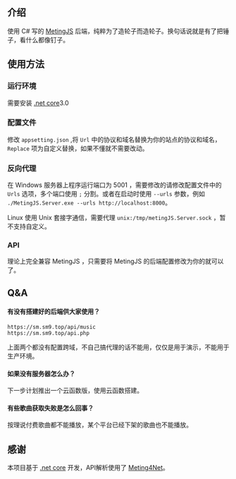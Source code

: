 ﻿## 介绍

使用 C# 写的 [MetingJS](https://github.com/metowolf/MetingJS) 后端，纯粹为了造轮子而造轮子。换句话说就是有了把锤子，看什么都像钉子。


## 使用方法

### 运行环境

需要安装 [.net core](https://dotnet.microsoft.com/download)3.0

### 配置文件

修改 `appsetting.json` ,将 `Url` 中的协议和域名替换为你的站点的协议和域名， `Replace` 项为自定义替换，如果不懂就不需要改动。

### 反向代理

在 Windows 服务器上程序运行端口为 5001 ，需要修改的请修改配置文件中的 `Urls` 选项，多个端口使用 `;` 分割。或者在启动时使用 `--urls` 参数，例如 `./MetingJS.Server.exe --urls http://localhost:8000`。

Linux 使用 Unix 套接字通信，需要代理 `unix:/tmp/metingJS.Server.sock` ，暂不支持自定义。

### API

理论上完全兼容 MetingJS ，只需要将 MetingJS 的后端配置修改为你的就可以了。

## Q&A

#### 有没有搭建好的后端供大家使用？  
`https://sm.sm9.top/api/music`  
`https://sm.sm9.top/api.php`

上面两个都没有配置跨域，不自己搞代理的话不能用，仅仅是用于演示，不能用于生产环境。

#### 如果没有服务器怎么办？
下一步计划推出一个云函数版，使用云函数搭建。

#### 有些歌曲获取失败是怎么回事？
按理说付费歌曲都不能播放，某个平台已经下架的歌曲也不能播放。

## 感谢

本项目基于 [.net core](https://dotnet.microsoft.com) 开发，API解析使用了 [Meting4Net](https://github.com/yiyungent/Meting4Net)。
